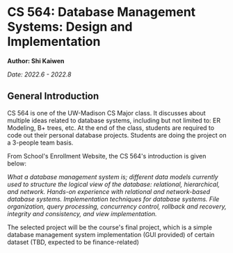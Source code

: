 # CS 564: Database Management Systems: Design and Implementation

**Author: Shi Kaiwen**
<br>

*Date: 2022.6 - 2022.8*

## General Introduction

CS 564 is one of the UW-Madison CS Major class. It discusses about multiple ideas related to database systems, including but not limited to: ER Modeling, B+ trees, etc. At the end of the class, students are required to code out their personal database projects. Students are doing the project on a 3-people team basis.

From School's Enrollment Website, the CS 564's introduction is given below:

*What a database management system is; different data models currently used to structure the logical view of the database: relational, hierarchical, and network. Hands-on experience with relational and network-based database systems. Implementation techniques for database systems. File organization, query processing, concurrency control, rollback and recovery, integrity and consistency, and view implementation.*

The selected project will be the course's final project, which is a simple database management system implementation (GUI provided) of certain dataset (TBD, expected to be finance-related)